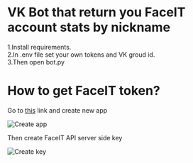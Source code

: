 <h1>VK Bot that return you FaceIT account stats by nickname</h1>
<p>1.Install requirements.<br>
   2.In .env file set your own tokens and VK groud id.<br>
   3.Then open bot.py</p>
<h1>How to get FaceIT token?</h1>
<p>Go to <a href="https://developers.faceit.com/apps">this</a> link and create new app</p>

![Create app](https://i.imgur.com/gtM28g5.png)

<p>Then create FaceIT API server side key</p>

![Create key](https://i.imgur.com/AnlFmAc.png)
